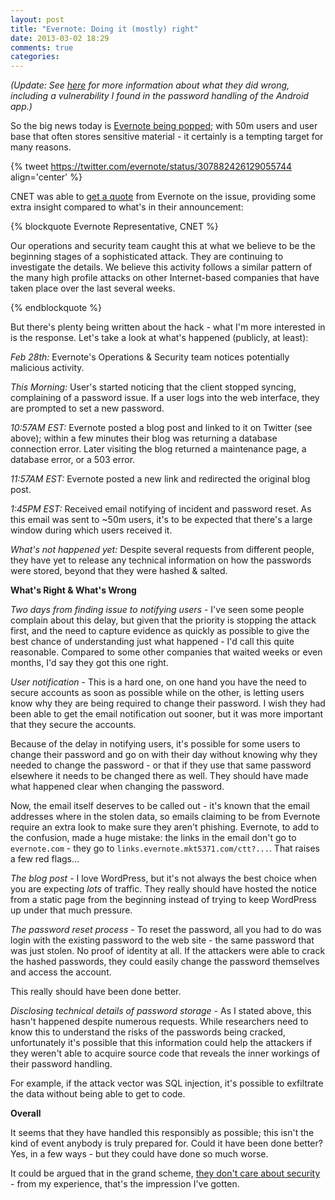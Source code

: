 ```yaml
---
layout: post
title: "Evernote: Doing it (mostly) right"
date: 2013-03-02 18:29
comments: true
categories: 
---
```


*(Update: See [here](http://arstechnica.com/security/2013/03/critics-substandard-crypto-needlessly-puts-evernote-accounts-at-risk/) for more information about what they did wrong, including a vulnerability I found in the password handling of the Android app.)*

So the big news today is [Evernote being popped](http://evernote.com/corp/news/password_reset.php); with 50m users and user base that often stores sensitive material - it certainly is a tempting target for many reasons.

{% tweet https://twitter.com/evernote/status/307882426129055744 align='center' %}

CNET was able to [get a quote](http://news.cnet.com/8301-1009_3-57572212-83/online-note-service-evernote-latest-firm-to-get-hacked/) from Evernote on the issue, providing some extra insight compared to what's in their announcement:

{% blockquote Evernote Representative, CNET %}

Our operations and security team caught this at what we believe to be the beginning stages of a sophisticated attack. They are continuing to investigate the details. We believe this activity follows a similar pattern of the many high profile attacks on other Internet-based companies that have taken place over the last several weeks.

{% endblockquote %}

But there's plenty being written about the hack - what I'm more interested in is the response. Let's take a look at what's happened (publicly, at least):

*Feb 28th:* Evernote's Operations & Security team notices potentially malicious activity.

*This Morning:* User's started noticing that the client stopped syncing, complaining of a password issue. If a user logs into the web interface, they are prompted to set a new password.

*10:57AM EST:* Evernote posted a blog post and linked to it on Twitter (see above); within a few minutes their blog was returning a database connection error. Later visiting the blog returned a maintenance page, a database error, or a 503 error.

*11:57AM EST:* Evernote posted a new link and redirected the original blog post.

*1:45PM EST:* Received email notifying of incident and password reset. As this email was sent to ~50m users, it's to be expected that there's a large window during which users received it.

*What's not happened yet:* Despite several requests from different people, they have yet to release any technical information on how the passwords were stored, beyond that they were hashed & salted.

**What's Right & What's Wrong**

*Two days from finding issue to notifying users* - I've seen some people complain about this delay, but given that the priority is stopping the attack first, and the need to capture evidence as quickly as possible to give the best chance of understanding just what happened - I'd call this quite reasonable. Compared to some other companies that waited weeks or even months, I'd say they got this one right.

*User notification* - This is a hard one, on one hand you have the need to secure accounts as soon as possible while on the other, is letting users know why they are being required to change their password. I wish they had been able to get the email notification out sooner, but it was more important that they secure the accounts.

Because of the delay in notifying users, it's possible for some users to change their password and go on with their day without knowing why they needed to change the password - or that if they use that same password elsewhere it needs to be changed there as well. They should have made what happened clear when changing the password.

Now, the email itself deserves to be called out - it's known that the email addresses where in the stolen data, so emails claiming to be from Evernote require an extra look to make sure they aren't phishing. Evernote, to add to the confusion, made a huge mistake: the links in the email don't go to `evernote.com` - they go to `links.evernote.mkt5371.com/ctt?...`. That raises a few red flags...

*The blog post* - I love WordPress, but it's not always the best choice when you are expecting *lots* of traffic. They really should have hosted the notice from a static page from the beginning instead of trying to keep WordPress up under that much pressure.

*The password reset process* - To reset the password, all you had to do was login with the existing password to the web site - the same password that was just stolen. No proof of identity at all. If the attackers were able to crack the hashed passwords, they could easily change the password themselves and access the account. 

This really should have been done better.

*Disclosing technical details of password storage* - As I stated above, this hasn't happened despite numerous requests. While researchers need to know this to understand the risks of the passwords being cracked, unfortunately it's possible that this information could help the attackers if they weren't able to acquire source code that reveals the inner workings of their password handling.

For example, if the attack vector was SQL injection, it's possible to exfiltrate the data without being able to get to code. 

**Overall**

It seems that they have handled this responsibly as possible; this isn't the kind of event anybody is truly prepared for. Could it have been done better? Yes, in a few ways - but they could have done so much worse.

It could be argued that in the grand scheme, [they don't care about security](http://markpercival.us/post/44391805072/evernote-doesnt-really-care-about-security) - from my experience, that's the impression I've gotten.
